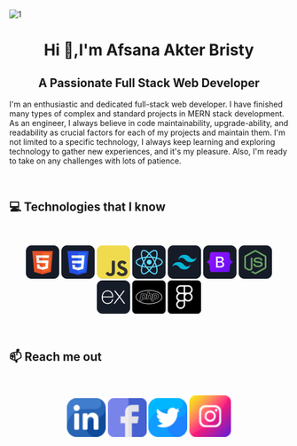 ###  

![1](https://user-images.githubusercontent.com/84661296/206389416-9b91054e-c601-4941-b1c2-5f2c69eca9e1.gif)

<h1 align="center">Hi 👋,I'm Afsana Akter Bristy</h1> 
<h2 align="center">A Passionate Full Stack Web Developer </h2>

I'm an enthusiastic and dedicated full-stack web developer. I have finished many types of complex and standard projects in MERN stack development. As an engineer, I always believe in code maintainability, upgrade-ability, and readability as crucial factors for each of my projects and maintain them. I'm not limited to a specific technology, I always keep learning and exploring technology to gather new experiences, and it's my pleasure. Also, I'm ready to take on any challenges with lots of patience.


<br />

## :computer: Technologies that I know
<br>
<p align="center">
<img src="/icons/HTML.png"/>
<img src="/icons/css.png"/>
<img src="/icons/JavaScript.png"/>
<img src="/icons/react.png"/>
<img src="/icons/tailwind.png"/>
<img src="/icons/Bootsrap.png"/>
<img src="/icons/node.png"/>
<img src="/icons/express.png"/>
<img src="/icons/php.jpg"/>
<img src="/icons/figma.png"/>
</p><br/>

## :mailbox: Reach me out

<br />

[<p align="center"><img height="70"  src="/icons/linkein.png">](https://www.linkedin.com)  [<img height="70" src="/icons/facebook.png">](https://www.facebook.com)  [<img height="70" src="/icons/twiter.png">](https://twitter.com)  [<img height="75" src="/icons/inst.png"> </p>](https://www.instagram.com/)

<br />


<!--
**afsanaakterbristy/afsanaakterbristy** is a ✨ _special_ ✨ repository because its `README.md` (this file) appears on your GitHub profile.

Here are some ideas to get you started:

- 🔭 I’m currently working on ...
- 🌱 I’m currently learning ...
- 👯 I’m looking to collaborate on ...
- 🤔 I’m looking for help with ...
- 💬 Ask me about ...
- 📫 How to reach me: ...
- 😄 Pronouns: ...
- ⚡ Fun fact: ...
-->
